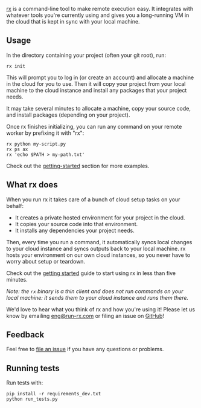 [rx](https://www.run-rx.com) is a command-line tool to make remote execution
easy. It integrates with whatever tools you're currently using and gives you a
long-running VM in the cloud that is kept in sync with your local machine.

## Usage

In the directory containing your project (often your git root), run:

    rx init

This will prompt you to log in (or create an account) and allocate a machine
in the cloud for you to use. Then it will copy your project from your local
machine to the cloud instance and install any packages that your project needs.

It may take several minutes to allocate a machine, copy your source code, and
install packages (depending on your project).

Once rx finishes initializing, you can run any command on your remote worker
by prefixing it with "rx":

    rx python my-script.py
    rx ps ax
    rx 'echo $PATH > my-path.txt'

Check out the [getting-started](https://www.run-rx.com/getting-started/)
section for more examples.

## What rx does

When you run rx it takes care of a bunch of cloud setup tasks on your behalf:

* It creates a private hosted environment for your project in the cloud.
* It copies your source code into that environment.
* It installs any dependencies your project needs.

Then, every time you run a command, it automatically syncs local changes to
your cloud instance and syncs outputs back to your local machine. rx hosts
your environment on our own cloud instances, so you never have to worry about
setup or teardown.

Check out the [getting started](https://www.run-rx.com/getting-started) guide
to start using rx in less than five minutes.

*Note: the `rx` binary is a thin client and does not run commands on your local
machine: it sends them to your cloud instance and runs them there.*

We'd love to hear what you think of rx and how you're using it! Please let us
know by emailing eng@run-rx.com or filing an issue on
[GitHub](https://github.com/run-rx/rx/issues)!

## Feedback

Feel free to [file an issue](https://github.com/run-rx/rx/issues) if you have
any questions or problems.

## Running tests

Run tests with:

```
pip install -r requirements_dev.txt
python run_tests.py
```
